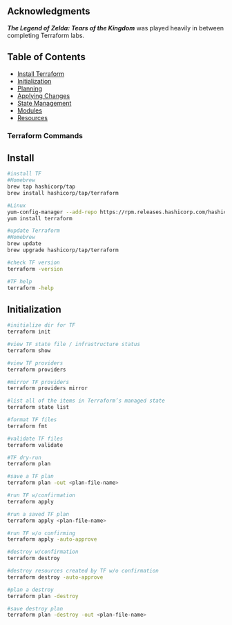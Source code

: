 ## Acknowledgments

**_The Legend of Zelda: Tears of the Kingdom_** was played heavily in between completing Terraform labs.

## Table of Contents

- [Install Terraform](#install)
- [Initialization](#initialization)
- [Planning](#planning)
- [Applying Changes](#applying-changes)
- [State Management](#state-management)
- [Modules](#modules)
- [Resources](#resources)

### Terraform Commands

## Install

```bash
#install TF
#Homebrew
brew tap hashicorp/tap
brew install hashicorp/tap/terraform

#Linux
yum-config-manager --add-repo https://rpm.releases.hashicorp.com/hashicorp/stable/rhel/7
yum install terraform
```
```bash
#update Terraform
#Homebrew
brew update
brew upgrade hashicorp/tap/terraform
```
```bash
#check TF version
terraform -version
```
```bash
#TF help
terraform -help
```
## Initialization

```bash
#initialize dir for TF
terraform init
```
```bash
#view TF state file / infrastructure status
terraform show
```
```bash
#view TF providers
terraform providers
```
```bash
#mirror TF providers
terraform providers mirror
```
```bash
#list all of the items in Terraform’s managed state
terraform state list
```
```bash
#format TF files
terraform fmt
```
```bash
#validate TF files
terraform validate
```
```bash
#TF dry-run
terraform plan
```
```bash
#save a TF plan
terraform plan -out <plan-file-name>
```
```bash
#run TF w/confirmation
terraform apply
```
```bash
#run a saved TF plan
terraform apply <plan-file-name>
```
```bash
#run TF w/o confirming
terraform apply -auto-approve
```
```bash
#destroy w/confirmation
terraform destroy
```
```bash
#destroy resources created by TF w/o confirmation
terraform destroy -auto-approve
```
```bash
#plan a destroy
terraform plan -destroy
```
```bash
#save destroy plan
terraform plan -destroy -out <plan-file-name>
```
